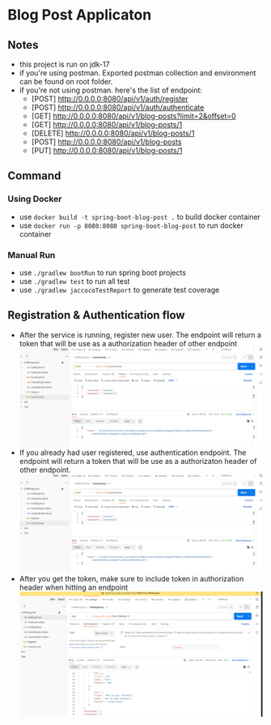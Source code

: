 # Blog Post Applicaton
## Notes
- this project is run on jdk-17
- if you're using postman. Exported postman  collection and environment can be found on root folder.
- if you're not using postman. here's the list of endpoint:
    - [POST] http://0.0.0.0:8080/api/v1/auth/register
    - [POST] http://0.0.0.0:8080/api/v1/auth/authenticate
    - [GET] http://0.0.0.0:8080/api/v1/blog-posts?limit=2&offset=0
    - [GET] http://0.0.0.0:8080/api/v1/blog-posts/1
    - [DELETE] http://0.0.0.0:8080/api/v1/blog-posts/1
    - [POST] http://0.0.0.0:8080/api/v1/blog-posts
    - [PUT] http://0.0.0.0:8080/api/v1/blog-posts/1

## Command
### Using Docker
- use `docker build -t spring-boot-blog-post .` to build docker container
- use `docker run -p 8080:8080 spring-boot-blog-post` to run docker container
### Manual Run
- use `./gradlew bootRun` to run spring boot projects
- use `./gradlew test` to run all test
- use `./gradlew jaccocoTestReport` to generate test coverage

## Registration & Authentication flow
- After the service is running, register new user. The endpoint will return a token that will be use as a authorization header of other endpoint 
![image](https://github.com/jacksonfernando/CIMBNiagaTakeHomeTest/blob/master/images/authenticate.png)
- If you already had user registered, use authentication endpoint. The endpoint will return a token that will be use as a authorizaton header of other endpoint.
![image](https://github.com/jacksonfernando/CIMBNiagaTakeHomeTest/blob/master/images/authenticate.png)
- After you get the token, make sure to include token in authorization header when hitting an endpoint
![image](https://github.com/jacksonfernando/CIMBNiagaTakeHomeTest/blob/master/images/after_token.png)
